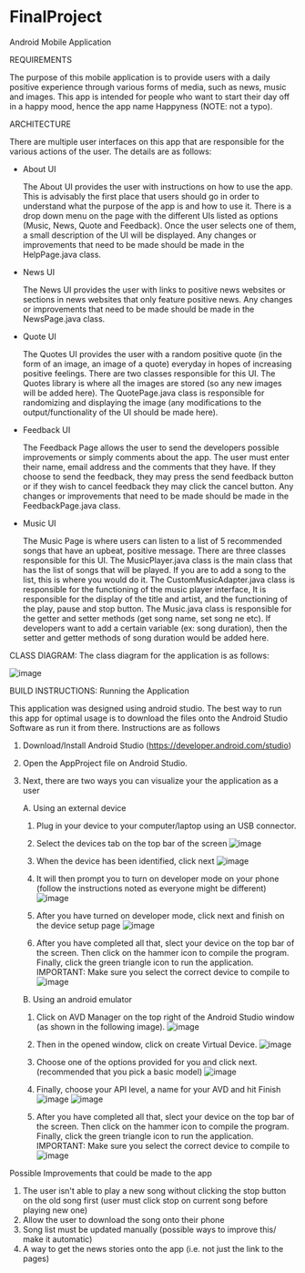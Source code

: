 # FinalProject
Android Mobile Application

REQUIREMENTS

The purpose of this mobile application is to provide users with a daily positive experience through various forms of media, such as news, music and images. This app is intended for people who want to start their day off in a happy mood, hence the app name Happyness (NOTE: not a typo). 

ARCHITECTURE

There are multiple user interfaces on this app that are responsible for the various actions of the user. The details are as follows:

* About UI

  The About UI provides the user with instructions on how to use the app. This is advisably the first place that users should go in order to understand what the purpose of the app is and how to use it. There is a drop down  menu on the page with the different UIs listed as options (Music, News, Quote and Feedback). Once the user selects one of them, a small description of the UI will be displayed. Any changes or improvements that need to be made should be made in the HelpPage.java class. 

* News UI
  
  The News UI provides the user with links to positive news websites or sections in news websites that only feature positive news. Any changes or improvements that need to be made should be made in the NewsPage.java class. 

* Quote UI
  
  The Quotes UI provides the user with a random positive quote (in the form of an image, an image of a quote) everyday in hopes of increasing positive feelings. There are two classes responsible for this UI. The Quotes library is where all the images are stored (so any new images will be added here). The QuotePage.java class is responsible for randomizing and displaying the image (any modifications to the output/functionality of the UI should be made here). 

* Feedback UI

  The Feedback Page allows the user to send the developers possible improvements or simply comments about the app. The user must enter their name, email address and the comments that they have. If they choose to send the feedback, they may press the send feedback button or if they wish to cancel feedback they may click the cancel button. Any changes or improvements that need to be made should be made in the FeedbackPage.java class. 

* Music UI
  
  The Music Page is where users can listen to a list of 5 recommended songs that have an upbeat, positive message. There are three classes responsible for this UI. The MusicPlayer.java class is the main class that has the list of songs that will be played. If you are to add a song to the list, this is where you would do it. The CustomMusicAdapter.java class is responsible for the functioning of the music player interface, It is responsible for the display of the title and artist, and the functioning of the play, pause and stop button. The Music.java class is responsible for the getter and setter methods (get song name, set song ne etc). If developers want to add a certain variable (ex: song duration), then the setter and getter methods of song duration would be added here.


CLASS DIAGRAM: The class diagram for the application is as follows: 

![image](https://user-images.githubusercontent.com/67130384/88986388-cc281280-d2a0-11ea-8dde-5257433ec568.png)

BUILD INSTRUCTIONS: Running the Application

This application was designed using android studio. The best way to run this app for optimal usage is to download the files onto the Android Studio Software as run it from there. Instructions are as follows

1. Download/Install Android Studio (https://developer.android.com/studio)
2. Open the AppProject file on Android Studio.
3. Next, there are two ways you can visualize your the application as a user
   
   A. Using an external device
   
   1. Plug in your device to your computer/laptop using an USB connector.
   2. Select the devices tab on the top bar of the screen
   ![image](https://user-images.githubusercontent.com/67130384/88987181-25914100-d2a3-11ea-86ff-70901bf6d5c1.png)
   
   3. When the device has been identified, click next
   ![image](https://user-images.githubusercontent.com/67130384/88987208-36da4d80-d2a3-11ea-9fcd-280620cd075e.png)
   
   4. It will then prompt you to turn on developer mode on your phone (follow the instructions noted as everyone might be different)
   ![image](https://user-images.githubusercontent.com/67130384/88987306-80c33380-d2a3-11ea-9ea1-9024db1ba1f0.png)
   
   5. After you have turned on developer mode, click next and finish on the device setup page
   ![image](https://user-images.githubusercontent.com/67130384/88987334-946e9a00-d2a3-11ea-8033-778c3541f373.png)
   
   6. After you have completed all that, slect your device on the top bar of the screen. Then click on the hammer icon to 
   compile the program. Finally, click the green triangle icon to run the application. IMPORTANT: Make sure you select the correct 
   device to compile to
   ![image](https://user-images.githubusercontent.com/67130384/88987488-1363d280-d2a4-11ea-8977-46ad4c9a1042.png)
   
   B. Using an android emulator
   
   1. Click on AVD Manager on the top right of the Android Studio window (as shown in the following image).
   ![image](https://user-images.githubusercontent.com/67130384/88986889-41e0ae00-d2a2-11ea-8cba-3650e0a81f7c.png)
   
   2. Then in the opened window, click on create Virtual Device.
   ![image](https://user-images.githubusercontent.com/67130384/88986962-6e94c580-d2a2-11ea-8105-664ac813f430.png)
   
   3. Choose one of the options provided for you and click next. (recommended that you pick a basic model) 
   ![image](https://user-images.githubusercontent.com/67130384/88987026-9b48dd00-d2a2-11ea-91f4-1b99eaf7132b.png)
   
   4. Finally, choose your API level, a name for your AVD and hit Finish
   ![image](https://user-images.githubusercontent.com/67130384/88987046-aef44380-d2a2-11ea-811f-908a533f88aa.png)
   ![image](https://user-images.githubusercontent.com/67130384/88987092-ce8b6c00-d2a2-11ea-988e-1b530ace368a.png)
   
   5. After you have completed all that, slect your device on the top bar of the screen. Then click on the hammer icon to 
   compile the program. Finally, click the green triangle icon to run the application. IMPORTANT: Make sure you select the correct 
   device to compile to
   ![image](https://user-images.githubusercontent.com/67130384/88987476-034bf300-d2a4-11ea-9b13-021189947c13.png)


Possible Improvements that could be made to the app

1. The user isn't able to play a new song without clicking the stop button on the old song first (user must click stop on current song before playing new one)
2. Allow the user to download the song onto their phone
3. Song list must be updated manually (possible ways to improve this/ make it automatic)
4. A way to get the news stories onto the app (i.e. not just the link to the pages)



